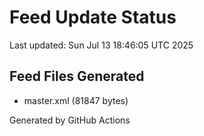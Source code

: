 # Feed Update Status
Last updated: Sun Jul 13 18:46:05 UTC 2025

## Feed Files Generated
- master.xml (81847 bytes)

Generated by GitHub Actions
